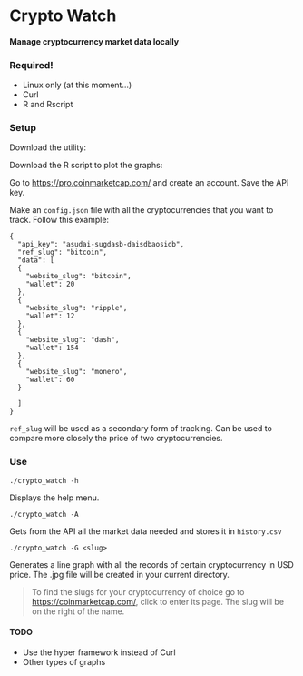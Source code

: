 # Crypto Watch
#### Manage cryptocurrency market data locally

### Required!
* Linux only (at this moment...)
* Curl
* R and Rscript

### Setup
Download the utility:

Download the R script to plot the graphs:

Go to https://pro.coinmarketcap.com/ and create an account. Save the API key.

Make an `config.json` file with all the cryptocurrencies that you want to track. Follow this example:
```
{
  "api_key": "asudai-sugdasb-daisdbaosidb",
  "ref_slug": "bitcoin",
  "data": [
  {
    "website_slug": "bitcoin",
    "wallet": 20
  },
  {
    "website_slug": "ripple",
    "wallet": 12
  },
  {
    "website_slug": "dash",
    "wallet": 154
  },
  {
    "website_slug": "monero",
    "wallet": 60
  }

  ]
}
```
`ref_slug` will be used as a secondary form of tracking. Can be used to compare more closely the price of two cryptocurrencies.

### Use
`./crypto_watch -h`

Displays the help menu.

`./crypto_watch -A`

Gets from the API all the market data needed and stores it in `history.csv`

`./crypto_watch -G <slug>`

Generates a line graph with all the records of certain cryptocurrency in USD price. The .jpg file will be created in your current directory.

>To find the slugs for your cryptocurrency of choice go to https://coinmarketcap.com/, click to enter its page. The slug will be on the right of the name.

#### TODO
* Use the hyper framework instead of Curl
* Other types of graphs
